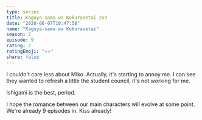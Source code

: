 ```yaml
---
type: series
title: Kaguya-sama wa Kokurasetai 2x9
date: "2020-06-07T10:47:58"
name: "Kaguya-sama wa Kokurasetai"
season: 2
episode: 9
rating: 2
ratingEmoji: "⭐️⭐️"
share: false
---
```


I couldn't care less about Miko. Actually, it's starting to annoy me. I can see they wanted to refresh a little the student council, it's not working for me.

Ishigami is the best, period.

I hope the romance between our main characters will evolve at some point. We're already 9 episodes in. Kiss already!
